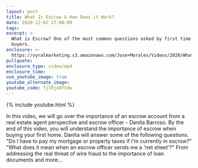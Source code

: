 ```yaml
---
layout: post
title: What Is Escrow & How Does it Work?
date: 2020-12-02 17:08:09
tags:
excerpt: >-
  What is Escrow? One of the most common questions asked by first time home
  buyers.
enclosure: >-
  https://vyralmarketing.s3.amazonaws.com/Jose+Morales/Videos/2020/What+Is+Escrow+%26+How+Does+it+Work_+All+You+Need+to+KNOW+When+Selling+%26+Buying+Your+Home!.mp4
pullquote:
enclosure_type: video/mp4
enclosure_time:
use_youtube_image: true
youtube_alternate_image:
youtube_code: fjlRje8fVdw
---
```


{% include youtube.html %}

In this video, we will go over the importance of an escrow account from a real estate agent perspective and escrow officer - Danita Barroso. By the end of this video, you will understand the importance of escrow when buying your first home. Danita will answer some of the following questions. "Do I have to pay my mortgage or property taxes if I'm currently in escrow?" "What does it mean when an escrow officer sends me a 'net sheet'?" From addressing the real threat of wire fraud to the importance of loan documents and more...